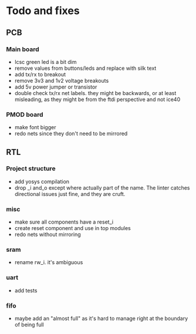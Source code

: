 # Todo and fixes

## PCB

### Main board

- lcsc green led is a bit dim
- remove values from buttons/leds and replace with silk text
- add tx/rx to breakout
- remove 3v3 and 1v2 voltage breakouts
- add 5v power jumper or transistor
- double check tx/rx net labels. they might be backwards, or at
  least misleading, as they might be from the ftdi perspective
  and not ice40

### PMOD board

- make font bigger
- redo nets since they don't need to be mirrored

## RTL

### Project structure

- add yosys compilation
- drop _i and_o except where actually part of the name.
  The linter catches directional issues just fine, and they are cruft.

### misc

- make sure all components have a reset_i
- create reset component and use in top modules
- redo nets without mirroring

### sram

- rename rw_i. it's ambiguous

### uart

- add tests

### fifo

- maybe add an "almost full" as it's hard to manage right
  at the boundary of being full
